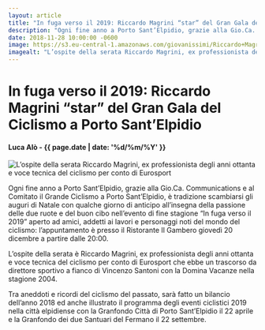 ```yaml
---
layout: article
title: "In fuga verso il 2019: Riccardo Magrini “star” del Gran Gala del Ciclismo a Porto Sant’Elpidio"
description: "Ogni fine anno a Porto Sant’Elpidio, grazie alla Gio.Ca. Communications e al Comitato il Grande Ciclismo a Porto Sant’Elpidio, è tradizione scambiarsi gli auguri di Natale con qualche giorno di anticipo all’insegna della passione delle due ruote e del buon cibo nell’evento di fine stagione “In fuga verso il 2019” aperto ad amici, addetti ai lavori e personaggi noti del mondo del ciclismo: l’appuntamento è presso il Ristorante Il Gambero giovedì 20 dicembre a partire dalle 20:00."
date: 2018-11-28 10:00:00 -0600
image: https://s3.eu-central-1.amazonaws.com/giovanissimi/Riccardo+Magrini.jpg
imagealt: "L’ospite della serata Riccardo Magrini, ex professionista degli anni ottanta e voce tecnica del ciclismo per conto di Eurosport"
---
```


# In fuga verso il 2019: Riccardo Magrini “star” del Gran Gala del Ciclismo a Porto Sant’Elpidio

#### Luca Alò - {{ page.date | date: '%d/%m/%Y' }}

![L’ospite della serata Riccardo Magrini, ex professionista degli anni ottanta e voce tecnica del ciclismo per conto di Eurosport](https://s3.eu-central-1.amazonaws.com/giovanissimi/Riccardo+Magrini.jpg)

Ogni fine anno a Porto Sant’Elpidio, grazie alla Gio.Ca. Communications e al Comitato il Grande Ciclismo a Porto Sant’Elpidio, è tradizione scambiarsi gli auguri di Natale con qualche giorno di anticipo all’insegna della passione delle due ruote e del buon cibo nell’evento di fine stagione “In fuga verso il 2019” aperto ad amici, addetti ai lavori e personaggi noti del mondo del ciclismo: l’appuntamento è presso il Ristorante Il Gambero giovedì 20 dicembre a partire dalle 20:00.

L’ospite della serata è Riccardo Magrini, ex professionista degli anni ottanta e voce tecnica del ciclismo per conto di Eurosport che ebbe un trascorso da direttore sportivo a fianco di Vincenzo Santoni con la Domina Vacanze nella stagione 2004.

Tra aneddoti e ricordi del ciclismo del passato, sarà fatto un bilancio dell’anno 2018 ed anche illustrato il programma degli eventi ciclistici 2019 nella città elpidiense con la Granfondo Città di Porto Sant’Elpidio il 22 aprile e la Granfondo dei due Santuari del Fermano il 22 settembre.